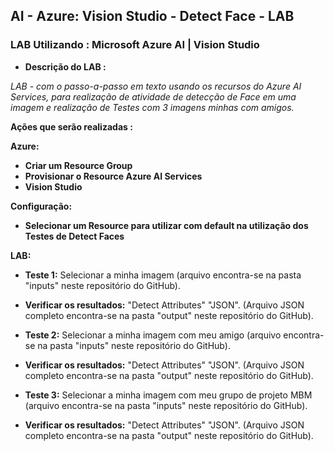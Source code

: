 ## AI - Azure: Vision Studio - Detect Face - LAB

### LAB Utilizando : Microsoft Azure AI | Vision Studio

- **Descrição do LAB :**

*LAB - com o passo-a-passo em texto usando os recursos do Azure AI Services, para realização de atividade de detecção de Face em uma imagem e realização de Testes com 3 imagens minhas com amigos.*

**Ações que serão realizadas :**

**Azure:**

- **Criar um Resource Group**
- **Provisionar o Resource Azure AI Services**
- **Vision Studio**

**Configuração:**

- **Selecionar um Resource para utilizar com default na utilização dos Testes de Detect Faces**

**LAB:**

- **Teste 1:**
Selecionar a minha imagem (arquivo encontra-se na pasta "inputs" neste repositório do GitHub).

- **Verificar os resultados:**
"Detect Attributes"
"JSON". (Arquivo JSON completo encontra-se na pasta "output" neste repositório do GitHub).

- **Teste 2:**
Selecionar a minha imagem com meu amigo (arquivo encontra-se na pasta "inputs" neste repositório do GitHub).

- **Verificar os resultados:**
"Detect Attributes"
"JSON". (Arquivo JSON completo encontra-se na pasta "output" neste repositório do GitHub).

- **Teste 3:**
Selecionar a minha imagem com meu grupo de projeto MBM (arquivo encontra-se na pasta "inputs" neste repositório do GitHub).

- **Verificar os resultados:**
"Detect Attributes"
"JSON". (Arquivo JSON completo encontra-se na pasta "output" neste repositório do GitHub).
